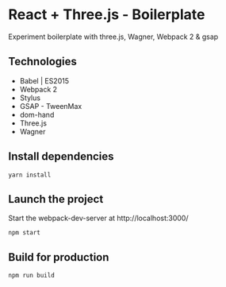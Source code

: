 # React + Three.js - Boilerplate

Experiment boilerplate with three.js, Wagner, Webpack 2 & gsap

## Technologies

- Babel | ES2015
- Webpack 2
- Stylus
- GSAP - TweenMax
- dom-hand
- Three.js
- Wagner

## Install dependencies

```shell
yarn install
```

## Launch the project

Start the webpack-dev-server at http://localhost:3000/
```shell
npm start
```

## Build for production

```shell
npm run build
```
